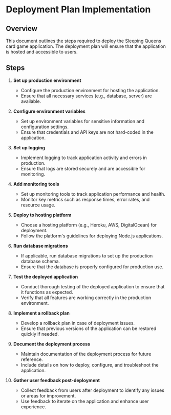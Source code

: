 # Deployment Plan Implementation

## Overview
This document outlines the steps required to deploy the Sleeping Queens card game application. The deployment plan will ensure that the application is hosted and accessible to users.

## Steps

1. **Set up production environment**
   - Configure the production environment for hosting the application.
   - Ensure that all necessary services (e.g., database, server) are available.

2. **Configure environment variables**
   - Set up environment variables for sensitive information and configuration settings.
   - Ensure that credentials and API keys are not hard-coded in the application.

3. **Set up logging**
   - Implement logging to track application activity and errors in production.
   - Ensure that logs are stored securely and are accessible for monitoring.

4. **Add monitoring tools**
   - Set up monitoring tools to track application performance and health.
   - Monitor key metrics such as response times, error rates, and resource usage.

5. **Deploy to hosting platform**
   - Choose a hosting platform (e.g., Heroku, AWS, DigitalOcean) for deployment.
   - Follow the platform's guidelines for deploying Node.js applications.

6. **Run database migrations**
   - If applicable, run database migrations to set up the production database schema.
   - Ensure that the database is properly configured for production use.

7. **Test the deployed application**
   - Conduct thorough testing of the deployed application to ensure that it functions as expected.
   - Verify that all features are working correctly in the production environment.

8. **Implement a rollback plan**
   - Develop a rollback plan in case of deployment issues.
   - Ensure that previous versions of the application can be restored quickly if needed.

9. **Document the deployment process**
   - Maintain documentation of the deployment process for future reference.
   - Include details on how to deploy, configure, and troubleshoot the application.

10. **Gather user feedback post-deployment**
    - Collect feedback from users after deployment to identify any issues or areas for improvement.
    - Use feedback to iterate on the application and enhance user experience.
